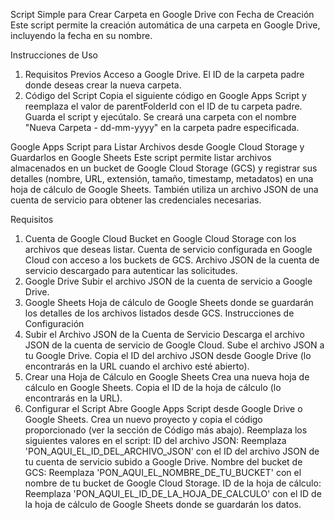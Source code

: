 Script Simple para Crear Carpeta en Google Drive con Fecha de Creación
Este script permite la creación automática de una carpeta en Google Drive, incluyendo la fecha en su nombre.

Instrucciones de Uso
1. Requisitos Previos
Acceso a Google Drive.
El ID de la carpeta padre donde deseas crear la nueva carpeta.
2. Código del Script
Copia el siguiente código en Google Apps Script y reemplaza el valor de parentFolderId con el ID de tu carpeta padre.
Guarda el script y ejecútalo.
Se creará una carpeta con el nombre "Nueva Carpeta - dd-mm-yyyy" en la carpeta padre especificada.


Google Apps Script para Listar Archivos desde Google Cloud Storage y Guardarlos en Google Sheets
Este script permite listar archivos almacenados en un bucket de Google Cloud Storage (GCS) y registrar sus detalles (nombre, URL, extensión, tamaño, timestamp, metadatos) en una hoja de cálculo de Google Sheets. También utiliza un archivo JSON de una cuenta de servicio para obtener las credenciales necesarias.

Requisitos
1. Cuenta de Google Cloud
Bucket en Google Cloud Storage con los archivos que deseas listar.
Cuenta de servicio configurada en Google Cloud con acceso a los buckets de GCS.
Archivo JSON de la cuenta de servicio descargado para autenticar las solicitudes.
2. Google Drive
Subir el archivo JSON de la cuenta de servicio a Google Drive.
3. Google Sheets
Hoja de cálculo de Google Sheets donde se guardarán los detalles de los archivos listados desde GCS.
Instrucciones de Configuración
1. Subir el Archivo JSON de la Cuenta de Servicio
Descarga el archivo JSON de la cuenta de servicio de Google Cloud.
Sube el archivo JSON a tu Google Drive.
Copia el ID del archivo JSON desde Google Drive (lo encontrarás en la URL cuando el archivo esté abierto).
2. Crear una Hoja de Cálculo en Google Sheets
Crea una nueva hoja de cálculo en Google Sheets.
Copia el ID de la hoja de cálculo (lo encontrarás en la URL).
3. Configurar el Script
Abre Google Apps Script desde Google Drive o Google Sheets.
Crea un nuevo proyecto y copia el código proporcionado (ver la sección de Código más abajo).
Reemplaza los siguientes valores en el script:
ID del archivo JSON: Reemplaza 'PON_AQUI_EL_ID_DEL_ARCHIVO_JSON' con el ID del archivo JSON de tu cuenta de servicio subido a Google Drive.
Nombre del bucket de GCS: Reemplaza 'PON_AQUI_EL_NOMBRE_DE_TU_BUCKET' con el nombre de tu bucket de Google Cloud Storage.
ID de la hoja de cálculo: Reemplaza 'PON_AQUI_EL_ID_DE_LA_HOJA_DE_CALCULO' con el ID de la hoja de cálculo de Google Sheets donde se guardarán los datos.

